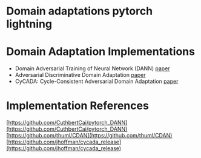 # Domain adaptations pytorch lightning

# Domain Adaptation Implementations
- Domain Adversarial Training of Neural Network (DANN) [paper](https://arxiv.org/pdf/1505.07818.pdf)
- Adversarial Discriminative Domain Adaptation [paper](https://arxiv.org/pdf/1702.05464.pdf)
- CyCADA: Cycle-Consistent Adversarial Domain Adaptation [paper](https://arxiv.org/pdf/1711.03213.pdf)

# Implementation References
[https://github.com/CuthbertCai/pytorch_DANN](https://github.com/CuthbertCai/pytorch_DANN)
[https://github.com/thuml/CDAN](https://github.com/thuml/CDAN)
[https://github.com/jhoffman/cycada_release](https://github.com/jhoffman/cycada_release)